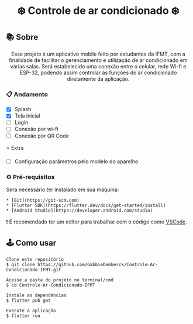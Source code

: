 <h1 align="center">❄️ Controle de ar condicionado ❄️</h1>

## 📚 Sobre
 <p align="center">  Esse projeto é um aplicativo mobile feito por estudantes da IFMT, com a finalidade de  facilitar o gerenciamento e utilização de ar condicionado em várias salas.
 Será estabelecido uma conexão entre o celular, rede Wi-fi e ESP-32, podendo assim controlar as funções do ar condicionado diretamente da aplicação.</p>

### 📋 Andamento

- [x] Splash
- [x] Tela inicial
- [ ] Login
- [ ] Conexão por wi-fi
- [ ] Conexão por QR Code

⭐ Extra

- [ ] Configuração parâmetros pelo modelo do aparelho

### ⚙️ Pré-requisitos

Será necessário ter instalado em sua máquina: 

    * [Git](https://git-scm.com)
    * [Flutter SDK](https://flutter.dev/docs/get-started/install)
    * [Android Studio](https://developer.android.com/studio)

❗ É recomendado ter um editor para trabalhar com o código como [VSCode](https://code.visualstudio.com).

## 🕹️ ️Como usar

```
Clone este repositório
$ git clone https://github.com/GabbieDemberck/Controle-Ar-Condicionado-IFMT.git

Acesse a pasta do projeto no terminal/cmd
$ cd Controle-Ar-Condicionado-IFMT

Instale as dependências
$ flutter pub get

Execute a aplicação
$ flutter run

```